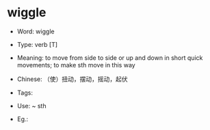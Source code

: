 # wiggle

- Word: wiggle

- Type: verb [T]
- Meaning: to move from side to side or up and down in short quick movements; to make sth move in this way
- Chinese: （使）扭动，摆动，摇动，起伏
- Tags: 
- Use: ~ sth
- Eg.: 

